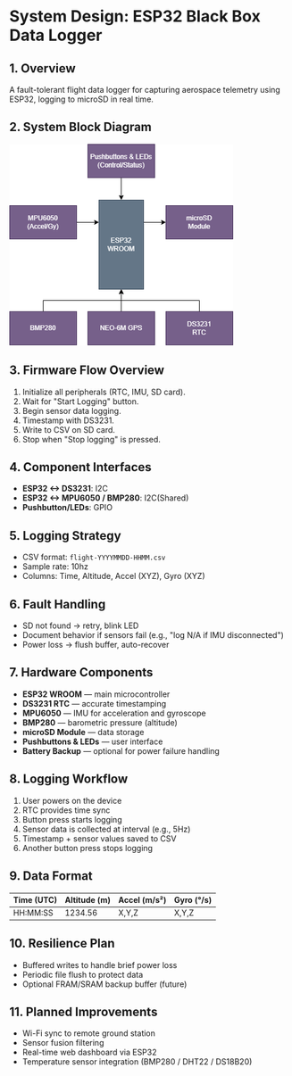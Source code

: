 # System Design: ESP32 Black Box Data Logger

## 1. Overview
A fault-tolerant flight data logger for capturing aerospace telemetry using ESP32, logging to microSD in real time.

## 2. System Block Diagram
![System Block Diagram](../images/ESP32%20Blackbox%20Datalogger.drawio.png)

## 3. Firmware Flow Overview
1. Initialize all peripherals (RTC, IMU, SD card).
2. Wait for "Start Logging" button.
3. Begin sensor data logging.
4. Timestamp with DS3231.
5. Write to CSV on SD card.
6. Stop when "Stop logging" is pressed.

## 4. Component Interfaces
- **ESP32 <-> DS3231**: I2C
- **ESP32 <-> MPU6050 / BMP280**: I2C(Shared)
- **Pushbutton/LEDs**: GPIO

## 5. Logging Strategy
- CSV format: `flight-YYYYMMDD-HHMM.csv`
- Sample rate: 10hz
- Columns: Time, Altitude, Accel (XYZ), Gyro (XYZ)

## 6. Fault Handling
- SD not found -> retry, blink LED
- Document behavior if sensors fail (e.g., "log N/A if IMU disconnected")
- Power loss -> flush buffer, auto-recover


## 7. Hardware Components
- **ESP32 WROOM** — main microcontroller
- **DS3231 RTC** — accurate timestamping
- **MPU6050** — IMU for acceleration and gyroscope
- **BMP280** — barometric pressure (altitude)
- **microSD Module** — data storage
- **Pushbuttons & LEDs** — user interface
- **Battery Backup** — optional for power failure handling

## 8. Logging Workflow
1. User powers on the device
2. RTC provides time sync
3. Button press starts logging
4. Sensor data is collected at interval (e.g., 5Hz)
5. Timestamp + sensor values saved to CSV
6. Another button press stops logging

## 9. Data Format
| Time (UTC) | Altitude (m) | Accel (m/s²) | Gyro (°/s) |
|------------|--------------|--------------|------------|
| HH:MM:SS   | 1234.56      | X,Y,Z        | X,Y,Z      |

## 10. Resilience Plan
- Buffered writes to handle brief power loss
- Periodic file flush to protect data
- Optional FRAM/SRAM backup buffer (future)

## 11. Planned Improvements
- Wi-Fi sync to remote ground station
- Sensor fusion filtering
- Real-time web dashboard via ESP32
- Temperature sensor integration (BMP280 / DHT22 / DS18B20)
